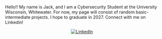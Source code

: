 Hello!! My name is Jack, and I am a Cybersecurity Student at the University Wisconsin, Whitewater. For now, my page will consist of random basic-intermediate projects. I hope to graduate in 2027.
Connect with me on Linkedin!
<div align="center">
    <!-- Replace href with your links -->
    <a href="https://www.linkedin.com/in/jack-vopal-737a00290/">
        <img src="https://img.shields.io/badge/LinkedIn-0077B5?style=for-the-badge&logo=linkedin&logoColor=white" alt="LinkedIn"/>
    </a>
</div>

